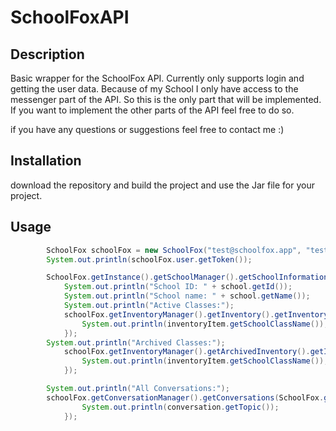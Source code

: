 ﻿# SchoolFoxAPI

## Description
Basic wrapper for the SchoolFox API. Currently only supports login and getting the user data.
Because of my School I only have access to the messenger part of the API. So this is the only part that will be implemented.
If you want to implement the other parts of the API feel free to do so.

if you have any questions or suggestions feel free to contact me :)

## Installation
download the repository and build the project and use the Jar file for your project.

## Usage
```java
        SchoolFox schoolFox = new SchoolFox("test@schoolfox.app", "test1234");
        System.out.println(schoolFox.user.getToken());

        SchoolFox.getInstance().getSchoolManager().getSchoolInformation().getSchools().forEach(school -> {
            System.out.println("School ID: " + school.getId());
            System.out.println("School name: " + school.getName());
            System.out.println("Active Classes:");
            schoolFox.getInventoryManager().getInventory().getInventory().forEach(inventoryItem -> {
                System.out.println(inventoryItem.getSchoolClassName());
            });
        System.out.println("Archived Classes:");
            schoolFox.getInventoryManager().getArchivedInventory().getInventory().forEach(inventoryItem -> {
                System.out.println(inventoryItem.getSchoolClassName());
            });

        System.out.println("All Conversations:");
        schoolFox.getConversationManager().getConversations(SchoolFox.getInstance().getUser().getSchools().getSchools().getFirst().getId()).forEach(conversation -> {
                System.out.println(conversation.getTopic());
            });  
```

